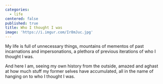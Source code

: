 ```yaml
---
categories:
  - life
centered: false
published: true
title: Who I thought I was
image: 'https://i.imgur.com/Ir8mJuc.jpg'
---
```

My life is full
of unnecessary things,
mountains of mementos
of past incarnations
and impersonations,
a plethora of previous iterations
of who I thought I was.

And here I am,
seeing my own history from the outside,
amazed and aghast at how much stuff
my former selves have accumulated,
all in the name of hanging on
to who I thought I was.
